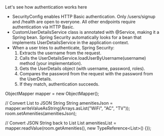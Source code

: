 Let's see how authentication works here

- SecurityConfig enables HTTP Basic authentication. Only /users/signup and /health are open to everyone.
    All other endpoints require authentication via HTTP Basic.
- CustomUserDetailsService class is annotated with @Service, making it a Spring bean.
  Spring Security automatically looks for a bean that implements UserDetailsService in the application context.
- When a user tries to authenticate, Spring Security:
  1. Extracts the username from the request.
  2. Calls the UserDetailsService.loadUserByUsername(username) method (your implementation).
  3. Gets the UserDetails object (with username, password, roles).
  4. Compares the password from the request with the password from the UserDetails.
  5. If they match, authentication succeeds.


ObjectMapper mapper = new ObjectMapper();

// Convert List<String> to JSON String
String amenitiesJson = mapper.writeValueAsString(Arrays.asList("WiFi", "AC", "TV"));
room.setAmenities(amenitiesJson);

// Convert JSON String back to List<String>
List<String> amenitiesList = mapper.readValue(room.getAmenities(), new TypeReference<List<String>>() {});


[//]: # (mvn spring-boot:build-image, docker push rootuser424/order-service:0.0.1)

